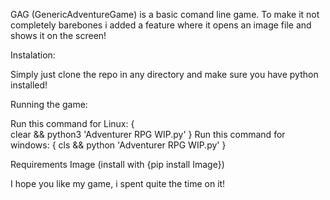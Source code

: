 GAG (GenericAdventureGame)
is a basic comand line game.
To make it not completely barebones 
i added a feature where it opens an 
image file and shows it on the screen!

Instalation:
 
Simply just clone the repo in any directory and make sure you have python installed!


Running the game:

Run this command for Linux:
{    
clear && python3 'Adventurer RPG WIP.py'
}
Run this command for windows:
{
cls && python 'Adventurer RPG WIP.py'
}


Requirements
Image (install with {pip install Image})

I hope you like my game, i spent quite the time on it!

